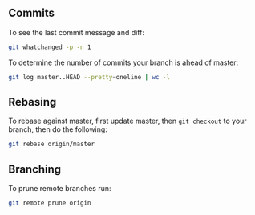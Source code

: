 Commits
-------

To see the last commit message and diff:

```bash
git whatchanged -p -n 1
```

To determine the number of commits your branch is ahead of master:

```bash
git log master..HEAD --pretty=oneline | wc -l
```

Rebasing
--------

To rebase against master, first update master, then `git checkout` to your branch, then do the following:

```bash
git rebase origin/master
```

Branching
---------

To prune remote branches run:

```bash
git remote prune origin
```
